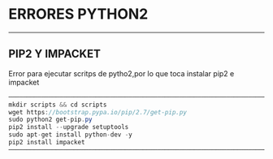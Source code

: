 # ERRORES PYTHON2 
---
## PIP2 Y IMPACKET
Error para ejecutar scritps de pytho2,por lo que toca instalar pip2 e impacket
```java
────────────────────────────────────────────────────────────────────────────────────────────────────────────────────────────────
mkdir scripts && cd scripts
wget https://bootstrap.pypa.io/pip/2.7/get-pip.py
sudo python2 get-pip.py
pip2 install --upgrade setuptools
sudo apt-get install python-dev -y 
pip2 install impacket
────────────────────────────────────────────────────────────────────────────────────────────────────────────────────────────────
```